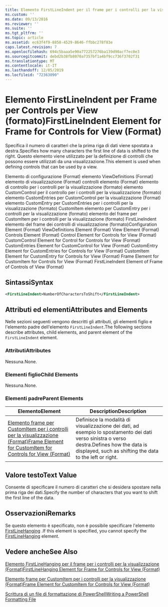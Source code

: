 ```yaml
---
title: Elemento FirstLineIndent per il frame per i controlli per la visualizzazione (Format) | Microsoft Docs
ms.custom: ''
ms.date: 09/13/2016
ms.reviewer: ''
ms.suite: ''
ms.tgt_pltfrm: ''
ms.topic: article
ms.assetid: ec63f4f9-8858-4529-8646-ffbbc278f83e
caps.latest.revision: 7
ms.openlocfilehash: 694c5baaa5e90a772257276ba139d90acf7ec0e3
ms.sourcegitcommit: debd2b38fb8070a7357bf1a4bf9cc736f3702f31
ms.translationtype: MT
ms.contentlocale: it-IT
ms.lasthandoff: 12/05/2019
ms.locfileid: "72363090"
---
```

# <a name="firstlineindent-element-for-frame-for-controls-for-view-format"></a><span data-ttu-id="a4f3c-102">Elemento FirstLineIndent per Frame per Controls per View (formato)</span><span class="sxs-lookup"><span data-stu-id="a4f3c-102">FirstLineIndent Element for Frame for Controls for View (Format)</span></span>

<span data-ttu-id="a4f3c-103">Specifica il numero di caratteri che la prima riga di dati viene spostata a destra.</span><span class="sxs-lookup"><span data-stu-id="a4f3c-103">Specifies how many characters the first line of data is shifted to the right.</span></span> <span data-ttu-id="a4f3c-104">Questo elemento viene utilizzato per la definizione di controlli che possono essere utilizzati da una visualizzazione.</span><span class="sxs-lookup"><span data-stu-id="a4f3c-104">This element is used when defining controls that can be used by a view.</span></span>

<span data-ttu-id="a4f3c-105">Elemento di configurazione (Format) elemento ViewDefinitions (Format) elemento di visualizzazione (Format) controlli elemento (Format) elemento di controllo per i controlli per la visualizzazione (formato) elemento CustomControl per il controllo per i controlli per la visualizzazione (formato) elemento CustomEntries per CustomControl per la visualizzazione (Format) elemento CustomEntry per CustomEntries per i controlli per la visualizzazione (formato) CustomItem elemento per CustomEntry per i controlli per la visualizzazione (formato) elemento del frame per CustomItem per i controlli per la visualizzazione (formato) FirstLineIndent elemento del frame dei controlli di visualizzazione (formato)</span><span class="sxs-lookup"><span data-stu-id="a4f3c-105">Configuration Element (Format) ViewDefinitions Element (Format) View Element (Format) Controls Element (Format) Control Element for Controls for View (Format) CustomControl Element for Control for Controls for View (Format) CustomEntries Element for CustomControl for View (Format) CustomEntry Element for CustomEntries for Controls for View (Format) CustomItem Element for CustomEntry for Controls for View (Format) Frame Element for CustomItem for Controls for View (Format) FirstLineIndent Element of Frame of Controls of View (Format)</span></span>

## <a name="syntax"></a><span data-ttu-id="a4f3c-106">Sintassi</span><span class="sxs-lookup"><span data-stu-id="a4f3c-106">Syntax</span></span>

```xml
<FirstLineIndent>NumberOfCharactersToShift</FirstLineIndent>
```

## <a name="attributes-and-elements"></a><span data-ttu-id="a4f3c-107">Attributi ed elementi</span><span class="sxs-lookup"><span data-stu-id="a4f3c-107">Attributes and Elements</span></span>

<span data-ttu-id="a4f3c-108">Nelle sezioni seguenti vengono descritti gli attributi, gli elementi figlio e l'elemento padre dell'elemento `FirstLineIndent`.</span><span class="sxs-lookup"><span data-stu-id="a4f3c-108">The following sections describe attributes, child elements, and parent element of the `FirstLineIndent` element.</span></span>

### <a name="attributes"></a><span data-ttu-id="a4f3c-109">Attributi</span><span class="sxs-lookup"><span data-stu-id="a4f3c-109">Attributes</span></span>

<span data-ttu-id="a4f3c-110">Nessuna.</span><span class="sxs-lookup"><span data-stu-id="a4f3c-110">None.</span></span>

### <a name="child-elements"></a><span data-ttu-id="a4f3c-111">Elementi figlio</span><span class="sxs-lookup"><span data-stu-id="a4f3c-111">Child Elements</span></span>

<span data-ttu-id="a4f3c-112">Nessuna.</span><span class="sxs-lookup"><span data-stu-id="a4f3c-112">None.</span></span>

### <a name="parent-elements"></a><span data-ttu-id="a4f3c-113">Elementi padre</span><span class="sxs-lookup"><span data-stu-id="a4f3c-113">Parent Elements</span></span>

|<span data-ttu-id="a4f3c-114">Elemento</span><span class="sxs-lookup"><span data-stu-id="a4f3c-114">Element</span></span>|<span data-ttu-id="a4f3c-115">Description</span><span class="sxs-lookup"><span data-stu-id="a4f3c-115">Description</span></span>|
|-------------|-----------------|
|[<span data-ttu-id="a4f3c-116">Elemento frame per CustomItem per i controlli per la visualizzazione (Format)</span><span class="sxs-lookup"><span data-stu-id="a4f3c-116">Frame Element for CustomItem for Controls for View (Format)</span></span>](./frame-element-for-customitem-for-controls-for-view-format.md)|<span data-ttu-id="a4f3c-117">Definisce la modalità di visualizzazione dei dati, ad esempio lo spostamento dei dati verso sinistra o verso destra.</span><span class="sxs-lookup"><span data-stu-id="a4f3c-117">Defines how the data is displayed, such as shifting the data to the left or right.</span></span>|

## <a name="text-value"></a><span data-ttu-id="a4f3c-118">Valore testo</span><span class="sxs-lookup"><span data-stu-id="a4f3c-118">Text Value</span></span>

<span data-ttu-id="a4f3c-119">Consente di specificare il numero di caratteri che si desidera spostare nella prima riga dei dati.</span><span class="sxs-lookup"><span data-stu-id="a4f3c-119">Specify the number of characters that you want to shift the first line of the data.</span></span>

## <a name="remarks"></a><span data-ttu-id="a4f3c-120">Osservazioni</span><span class="sxs-lookup"><span data-stu-id="a4f3c-120">Remarks</span></span>

<span data-ttu-id="a4f3c-121">Se questo elemento è specificato, non è possibile specificare l'elemento [FirstLineHanging](./firstlinehanging-element-for-frame-for-controls-for-view-format.md) .</span><span class="sxs-lookup"><span data-stu-id="a4f3c-121">If this element is specified, you cannot specify the [FirstLineHanging](./firstlinehanging-element-for-frame-for-controls-for-view-format.md) element.</span></span>

## <a name="see-also"></a><span data-ttu-id="a4f3c-122">Vedere anche</span><span class="sxs-lookup"><span data-stu-id="a4f3c-122">See Also</span></span>

[<span data-ttu-id="a4f3c-123">Elemento FirstLineHanging per il frame per i controlli per la visualizzazione (Format)</span><span class="sxs-lookup"><span data-stu-id="a4f3c-123">FirstLineHanging Element for Frame for Controls for View (Format)</span></span>](./firstlinehanging-element-for-frame-for-controls-for-view-format.md)

[<span data-ttu-id="a4f3c-124">Elemento frame per CustomItem per i controlli per la visualizzazione (Format)</span><span class="sxs-lookup"><span data-stu-id="a4f3c-124">Frame Element for CustomItem for Controls for View (Format)</span></span>](./frame-element-for-customitem-for-controls-for-view-format.md)

[<span data-ttu-id="a4f3c-125">Scrittura di un file di formattazione di PowerShell</span><span class="sxs-lookup"><span data-stu-id="a4f3c-125">Writing a PowerShell Formatting File</span></span>](./writing-a-powershell-formatting-file.md)
